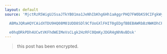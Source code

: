 ```yaml
---
layout: default
source: 'MjctRzR5WigUJSsaJTkYB01ma1JeNhIbKhg6Hh1aAggrPHQ7FW0bKS9CIFgkWyNVFiQHekRBBUZV

  ABMaJQRaHQYCAidXTDU9HQ08M01UDD8SDl9CfUoGXlFHIT0gEDgfBBEBAWRbBzNWKDhCFzRZKyBB

  e0hqDRkPDh4UCwtVKFhdWEIMeVsCLgk2HzRFC0QmKyJDGR4gNhNvBDsk'
---
```


> this post has been encrypted.